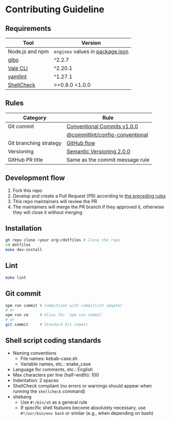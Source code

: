 # Contributing Guideline

## Requirements

|                            Tool                             |                     Version                      |
| ----------------------------------------------------------- | ------------------------------------------------ |
| Node.js and npm                                             | `engines` values in [package.json](package.json) |
| [gibo](https://github.com/simonwhitaker/gibo#readme)        | ^2.2.7                                           |
| [Vale CLI](https://vale.sh/)                                | ^2.20.1                                          |
| [yamllint](https://yamllint.readthedocs.io/)                | ^1.27.1                                          |
| [ShellCheck](https://github.com/koalaman/shellcheck#readme) | >=0.8.0 <1.0.0                                   |

## Rules

|        Category        |                                                                    Rule                                                                    |
| ---------------------- | ------------------------------------------------------------------------------------------------------------------------------------------ |
| Git commit             | [Conventional Commits v1.0.0](https://www.conventionalcommits.org/en/v1.0.0/)                                                              |
|                        | [@commitlint/config-conventional](https://github.com/conventional-changelog/commitlint/tree/master/@commitlint/config-conventional#readme) |
| Git branching strategy | [GitHub flow](https://docs.github.com/en/get-started/quickstart/github-flow)                                                               |
| Versioning             | [Semantic Versioning 2.0.0](https://semver.org/spec/v2.0.0.html)                                                                           |
| GitHub PR title        | Same as the commit message rule                                                                                                            |

## Development flow

1. Fork this repo
2. Develop and create a Pull Request (PR) according to [the preceding rules](#rules)
3. This repo maintainers will review the PR
4. The maintainers will merge the PR branch if they approved it, otherwise they will close it without merging

## Installation

```sh
gh repo clone <your org>/dotfiles # Clone the repo
cd dotfiles
make dev-install
```

## Lint

```sh
make lint
```

## Git commit

```sh
npm run commit # Commitizen with commitlint adapter
# or
npm run cm     # Alias for `npm run commit`
# or
git commit     # Standard Git commit
```

## Shell script coding standards

<!-- vale Microsoft.Foreign = NO -->

- Naming conventions
  - File names: kebab-case.sh
  - Variable names, etc.: snake_case
- Language for comments, etc.: English
- Max characters per line (half-width): 100
- Indentation: 2 spaces
- ShellCheck compliant (no errors or warnings should appear when running the `shellcheck` command)
- shebang
  - Use `#!/bin/sh` as a general rule
  - If specific shell features become absolutely necessary, use `#!/usr/bin/env bash` or similar (e.g., when depending on bash)

<!-- vale Microsoft.Foreign = YES -->

